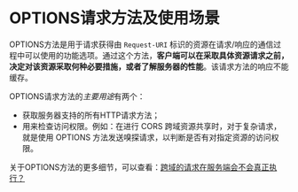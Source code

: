 # OPTIONS请求方法及使用场景

OPTIONS方法是用于请求获得由 `Request-URI` 标识的资源在请求/响应的通信过程中可以使用的功能选项。通过这个方法，**客户端可以在采取具体资源请求之前，决定对该资源采取何种必要措施，或者了解服务器的性能**。该请求方法的响应不能缓存。

OPTIONS请求方法的*主要用途*有两个：

- 获取服务器支持的所有HTTP请求方法；
- 用来检查访问权限。例如：在进行 CORS 跨域资源共享时，对于复杂请求，就是使用 OPTIONS 方法发送嗅探请求，以判断是否有对指定资源的访问权限。

关于OPTIONS方法的更多细节，可以查看：[跨域的请求在服务端会不会真正执行？](https://mp.weixin.qq.com/s/u5DagJn_RyE4_bvfFQ0oPw)